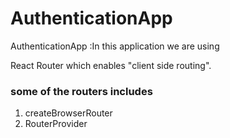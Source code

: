 # AuthenticationApp

AuthenticationApp :In this application we are using

React Router  which enables "client side routing".

### some of the routers includes
1) createBrowserRouter
2) RouterProvider
   
